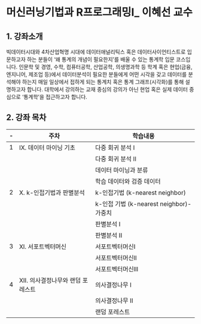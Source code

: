 # 머신러닝기법과 R프로그래밍Ⅰ_ 이혜선 교수

## 1. 강좌소개 
빅데이터시대와 4차산업혁명 시대에 데이터애널리틱스 혹은 데이터사이언티스트로 입문하고자 하는 분들이 ‘왜 통계의 개념이 필요한지’를 배울 수 있는 통계학 입문 코스입니다. 인문학 및 경영, 수학, 컴퓨터공학, 산업공학, 의생명과학 등 학계 혹은 현업(금융, 엔지니어, 제조업 등)에서 데이터분석이 필요한 분들에게 어떤 시각을 갖고 데이터를 분석해야 하는지 매일 일상에서 접하게 되는 통계치 혹은 통계 그래프(시각화)를 통해 설명하고자 합니다. 대학에서 강의하는 교재 중심의 강의가 아닌 현업 혹은 실제 데이터 중심으로 ‘통계학’을 접근하고자 합니다.


## 2. 강좌 목차 
|-|주차|학습내용|
|-|-|-|
|1|Ⅸ. 데이터 마이닝 기초|다중 회귀 분석 I|
|||다중 회귀 분석 II|
|||데이터 마이닝과 분류|
|||학습 데이터와 검증 데이터|
|2|Ⅹ. k-인접기법과 판별분석|k-인접기법 (k-nearest neighbor)|
|||k-인접 기법 (k-nearest neighbor)-가중치|
|||판별분석 I|
|||판별분석 II|
|3|Xl. 서포트벡터머신|서포트벡터머신I|
|||서포트벡터머신ll|
|||서포트벡터머신lll|
|4|XII. 의사결정나무와 랜덤 포레스트|의사결정나무 I|
|||의사결정나무 II|
|||랜덤 포레스트|

